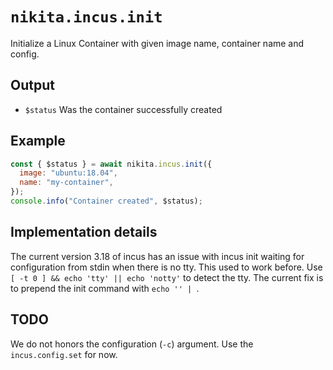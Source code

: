 # `nikita.incus.init`

Initialize a Linux Container with given image name, container name and config.

## Output

- `$status`
  Was the container successfully created

## Example

```js
const { $status } = await nikita.incus.init({
  image: "ubuntu:18.04",
  name: "my-container",
});
console.info("Container created", $status);
```

## Implementation details

The current version 3.18 of incus has an issue with incus init waiting for
configuration from stdin when there is no tty. This used to work before. Use
`[ -t 0 ] && echo 'tty' || echo 'notty'` to detect the tty. The current
fix is to prepend the init command with `echo '' | `.

## TODO

We do not honors the configuration (`-c`) argument. Use the `incus.config.set` for
now.
